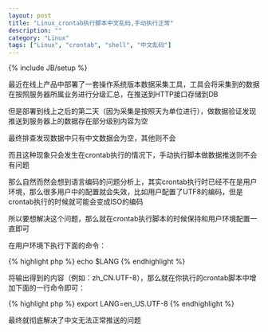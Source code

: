 ```yaml
---
layout: post
title: "Linux_crontab执行脚本中文乱码,手动执行正常"
description: ""
category: "Linux"
tags: ["Linux", "crontab", "shell", "中文乱码"]
---
```

{% include JB/setup %}


最近在线上产品中部署了一套操作系统版本数据采集工具，工具会将采集到的数据在按照服务器所属业务进行分级汇总，在推送到HTTP接口存储到DB

但是部署到线上之后的第二天（因为采集是按照天为单位进行），做数据验证发现推送到服务器上的数据存在部分级别内容为空   

最终排查发现数据中只有中文数据会为空，其他则不会   

而且这种现象只会发生在crontab执行的情况下，手动执行脚本做数据推送则不会有问题  

那么自然而然会想到语言编码的问题分析上，其实crontab执行时已经不在是用户环境，那么很多用户中的配置就会失效，比如用户配置了UTF8的编码，但是crontab执行的时候就可能会变成ISO的编码   

所以要想解决这个问题，那么就在crontab执行脚本的时候保持和用户环境配置一直即可  

在用户环境下执行下面的命令：   

{% highlight php %}
echo $LANG
{% endhighlight %}   

将输出得到的内容（例如：zh_CN.UTF-8），那么就在你执行的crontab脚本中增加下面的一行命令即可：

{% highlight php %}
export LANG=en_US.UTF-8
{% endhighlight %}   

最终就彻底解决了中文无法正常推送的问题